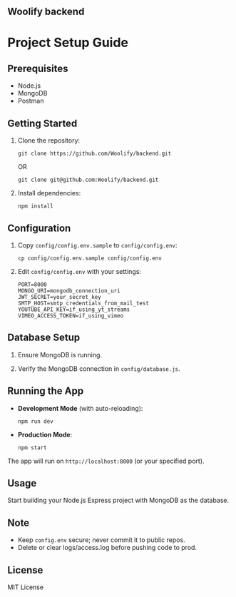## Woolify backend

# Project Setup Guide

## Prerequisites

- Node.js
- MongoDB
- Postman

## Getting Started

1. Clone the repository:

   ```
   git clone https://github.com/Woolify/backend.git
   ```
   OR
   ```
   git clone git@github.com:Woolify/backend.git
   ```
   

3. Install dependencies:

   ```
   npm install
   ```

## Configuration

1. Copy `config/config.env.sample` to `config/config.env`:

   ```
   cp config/config.env.sample config/config.env
   ```

2. Edit `config/config.env` with your settings:

   ```
   PORT=8000
   MONGO_URI=mongodb_connection_uri
   JWT_SECRET=your_secret_key
   SMTP_HOST=smtp_credentials_from_mail_test
   YOUTUBE_API_KEY=if_using_yt_streams
   VIMEO_ACCESS_TOKEN=if_using_vimeo
   ```

## Database Setup

1. Ensure MongoDB is running.

2. Verify the MongoDB connection in `config/database.js`.

## Running the App

- **Development Mode** (with auto-reloading):

   ```
   npm run dev
   ```

- **Production Mode**:

   ```
   npm start
   ```

The app will run on `http://localhost:8000` (or your specified port).

## Usage

Start building your Node.js Express project with MongoDB as the database.

## Note

- Keep `config.env` secure; never commit it to public repos.
- Delete or clear logs/access.log before pushing code to prod.

## License

MIT License
